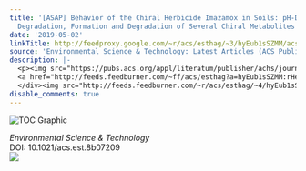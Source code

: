 ```yaml
---
title: '[ASAP] Behavior of the Chiral Herbicide Imazamox in Soils: pH-Dependent, Enantioselective
  Degradation, Formation and Degradation of Several Chiral Metabolites'
date: '2019-05-02'
linkTitle: http://feedproxy.google.com/~r/acs/esthag/~3/hyEub1sSZMM/acs.est.8b07209
source: 'Environmental Science & Technology: Latest Articles (ACS Publications)'
description: |-
  <p><img src="https://pubs.acs.org/appl/literatum/publisher/achs/journals/content/esthag/0/esthag.ahead-of-print/acs.est.8b07209/20190502/images/medium/es-2018-07209j_0006.gif" alt="TOC Graphic"/></p><div><cite>Environmental Science & Technology</cite></div><div>DOI: 10.1021/acs.est.8b07209</div><div class="feedflare">
  <a href="http://feeds.feedburner.com/~ff/acs/esthag?a=hyEub1sSZMM:rHe7VWU8ewI:yIl2AUoC8zA"><img src="http://feeds.feedburner.com/~ff/acs/esthag?d=yIl2AUoC8zA" border="0"></img></a>
  </div><img src="http://feeds.feedburner.com/~r/acs/esthag/~4/hyEub1sSZMM" height="1" width="1" ...
disable_comments: true
---
```

<p><img src="https://pubs.acs.org/appl/literatum/publisher/achs/journals/content/esthag/0/esthag.ahead-of-print/acs.est.8b07209/20190502/images/medium/es-2018-07209j_0006.gif" alt="TOC Graphic"/></p><div><cite>Environmental Science & Technology</cite></div><div>DOI: 10.1021/acs.est.8b07209</div><div class="feedflare">
<a href="http://feeds.feedburner.com/~ff/acs/esthag?a=hyEub1sSZMM:rHe7VWU8ewI:yIl2AUoC8zA"><img src="http://feeds.feedburner.com/~ff/acs/esthag?d=yIl2AUoC8zA" border="0"></img></a>
</div><img src="http://feeds.feedburner.com/~r/acs/esthag/~4/hyEub1sSZMM" height="1" width="1" ...